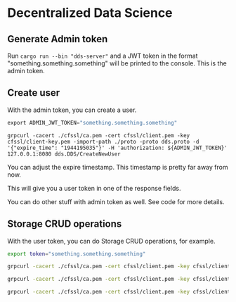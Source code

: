 # Decentralized Data Science

## Generate Admin token

Run `cargo run --bin "dds-server"` and a JWT token in the format "something.something.something" will be printed to the console.
This is the admin token.

## Create user

With the admin token, you can create a user.

```asm
export ADMIN_JWT_TOKEN="something.something.something"
```

```
grpcurl -cacert ./cfssl/ca.pem -cert cfssl/client.pem -key cfssl/client-key.pem -import-path ./proto -proto dds.proto -d '{"expire_time": "1944195035"}' -H 'authorization: ${ADMIN_JWT_TOKEN}' 127.0.0.1:8080 dds.DDS/CreateNewUser
```

You can adjust the expire timestamp. This timestamp is pretty far away from now.

This will give you a user token in one of the response fields.

You can do other stuff with admin token as well. See code for more details.

## Storage CRUD operations

With the user token, you can do Storage CRUD operations, for example.

```bash
export token="something.something.something"

grpcurl -cacert ./cfssl/ca.pem -cert cfssl/client.pem -key cfssl/client-key.pem -import-path ./proto -proto dds.proto -d '{"key": "hi", "value": "eW9v"}' -H "authorization: ${token}" 127.0.0.1:8080 dds.DDS/CreateEntry

grpcurl -cacert ./cfssl/ca.pem -cert cfssl/client.pem -key cfssl/client-key.pem -import-path ./proto -proto dds.proto -d '{"key": "hello", "value": "bmV3"}' -H "authorization: ${token}" 127.0.0.1:8080 dds.DDS/CreateEntry

grpcurl -cacert ./cfssl/ca.pem -cert cfssl/client.pem -key cfssl/client-key.pem -import-path ./proto -proto dds.proto -d '{"keys": "hi", "keys": "hello", "keys": "no"}' -H "authorization: ${token}" 127.0.0.1:8080 dds.DDS/ReadBatch
```


